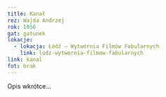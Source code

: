 ```yaml
---
title: Kanał
rez: Wajda Andrzej
rok: 1956
gat: gatunek
lokacje:
  - lokacja: Łódź – Wytwórnia Filmów Fabularnych
    link: lodz-wytwornia-filmow-fabularnych
link: kanal
fot: brak
---
```

Opis wkrótce…